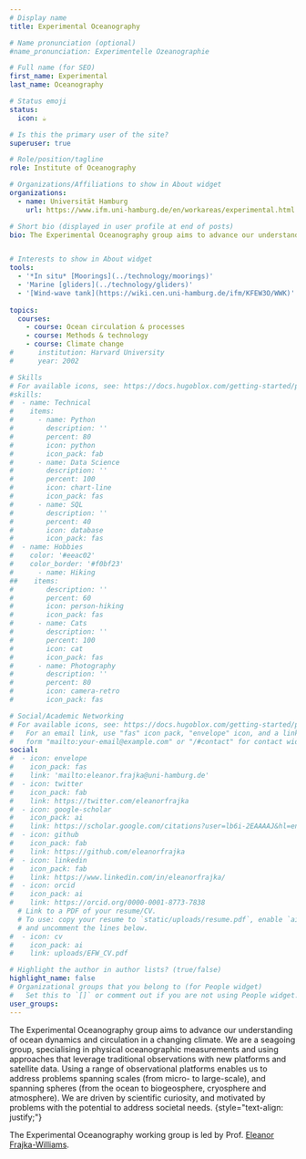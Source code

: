 ```yaml
---
# Display name
title: Experimental Oceanography

# Name pronunciation (optional)
#name_pronunciation: Experimentelle Ozeanographie

# Full name (for SEO)
first_name: Experimental
last_name: Oceanography

# Status emoji
status:
  icon: ☕️

# Is this the primary user of the site?
superuser: true

# Role/position/tagline
role: Institute of Oceanography

# Organizations/Affiliations to show in About widget
organizations:
  - name: Universität Hamburg
    url: https://www.ifm.uni-hamburg.de/en/workareas/experimental.html

# Short bio (displayed in user profile at end of posts)
bio: The Experimental Oceanography group aims to advance our understanding of ocean dynamics and circulation in a changing climate. We are a seagoing group, specialising in physical oceanographic measurements and using approaches that leverage traditional observations with new platforms and satellite data. Using a range of observational platforms enables us to address problems spanning scales (from micro- to large-scale), and spanning spheres (from the ocean to biogeosphere, cryosphere and atmosphere). We are driven by scientific curiosity, and motivated by problems with the potential to address societal needs.


# Interests to show in About widget
tools:
  - '*In situ* [Moorings](../technology/moorings)'
  - 'Marine [gliders](../technology/gliders)'
  - '[Wind-wave tank](https://wiki.cen.uni-hamburg.de/ifm/KFEW3O/WWK)'
  
topics:
  courses:
    - course: Ocean circulation & processes
    - course: Methods & technology
    - course: Climate change
#      institution: Harvard University
#      year: 2002

# Skills
# For available icons, see: https://docs.hugoblox.com/getting-started/page-builder/#icons
#skills:
#  - name: Technical
#    items:
#      - name: Python
#        description: ''
#        percent: 80
#        icon: python
#        icon_pack: fab
#      - name: Data Science
#        description: ''
#        percent: 100
#        icon: chart-line
#        icon_pack: fas
#      - name: SQL
#        description: ''
#        percent: 40
#        icon: database
#        icon_pack: fas
#  - name: Hobbies
#    color: '#eeac02'
#    color_border: '#f0bf23'
#      - name: Hiking
##    items:
#        description: ''
#        percent: 60
#        icon: person-hiking
#        icon_pack: fas
#      - name: Cats
#        description: ''
#        percent: 100
#        icon: cat
#        icon_pack: fas
#      - name: Photography
#        description: ''
#        percent: 80
#        icon: camera-retro
#        icon_pack: fas

# Social/Academic Networking
# For available icons, see: https://docs.hugoblox.com/getting-started/page-builder/#icons
#   For an email link, use "fas" icon pack, "envelope" icon, and a link in the
#   form "mailto:your-email@example.com" or "/#contact" for contact widget.
social:
#  - icon: envelope
#    icon_pack: fas
#    link: 'mailto:eleanor.frajka@uni-hamburg.de'
#  - icon: twitter
#    icon_pack: fab
#    link: https://twitter.com/eleanorfrajka
#  - icon: google-scholar
#    icon_pack: ai
#    link: https://scholar.google.com/citations?user=lb6i-2EAAAAJ&hl=en
#  - icon: github
#    icon_pack: fab
#    link: https://github.com/eleanorfrajka
#  - icon: linkedin
#    icon_pack: fab
#    link: https://www.linkedin.com/in/eleanorfrajka/
#  - icon: orcid
#    icon_pack: ai
#    link: https://orcid.org/0000-0001-8773-7838
  # Link to a PDF of your resume/CV.
  # To use: copy your resume to `static/uploads/resume.pdf`, enable `ai` icons in `params.yaml`,
  # and uncomment the lines below.
#  - icon: cv
#    icon_pack: ai
#    link: uploads/EFW_CV.pdf

# Highlight the author in author lists? (true/false)
highlight_name: false
# Organizational groups that you belong to (for People widget)
#   Set this to `[]` or comment out if you are not using People widget.
user_groups:
---
```


The Experimental Oceanography group aims to advance our understanding of ocean dynamics and circulation in a changing climate. We are a seagoing group, specialising in physical oceanographic measurements and using approaches that leverage traditional observations with new platforms and satellite data. Using a range of observational platforms enables us to address problems spanning scales (from micro- to large-scale), and spanning spheres (from the ocean to biogeosphere, cryosphere and atmosphere). We are driven by scientific curiosity, and motivated by problems with the potential to address societal needs.
{style="text-align: justify;"}

The Experimental Oceanography working group is led by Prof. [Eleanor Frajka-Williams](/authors/eleanor-frajka-williams).